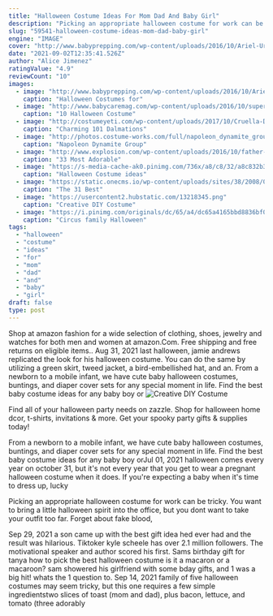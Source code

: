 ```yaml
---
title: "Halloween Costume Ideas For Mom Dad And Baby Girl"
description: "Picking an appropriate halloween costume for work can be tricky. You want to bring a little halloween spirit into the office, but you dont want to take your outfit too far. Forget about fake blood,"
slug: "59541-halloween-costume-ideas-mom-dad-baby-girl"
engine: "IMAGE"
cover: "http://www.babyprepping.com/wp-content/uploads/2016/10/Ariel-Ursula-Costumes-1.jpg"
date: "2021-09-02T12:35:41.526Z"
author: "Alice Jimenez"
ratingValue: "4.9"
reviewCount: "10"
images:
  - image: "http://www.babyprepping.com/wp-content/uploads/2016/10/Ariel-Ursula-Costumes-1.jpg"
    caption: "Halloween Costumes for"
  - image: "http://www.babycaremag.com/wp-content/uploads/2016/10/superhero-halloween-family-costumes.jpg"
    caption: "10 Halloween Costume"
  - image: "http://costumeyeti.com/wp-content/uploads/2017/10/Cruella-Deville-Family.jpg"
    caption: "Charming 101 Dalmations"
  - image: "http://photos.costume-works.com/full/napoleon_dynamite_group5.jpg"
    caption: "Napoleon Dynamite Group"
  - image: "http://www.explosion.com/wp-content/uploads/2016/10/father-daughter-halloween-costume-ideas-4-58060867128d4__605.jpg"
    caption: "33 Most Adorable"
  - image: "https://s-media-cache-ak0.pinimg.com/736x/a8/c8/32/a8c832b3b739f6e2d9e55af3f9547a99.jpg"
    caption: "Halloween Costume ideas"
  - image: "https://static.onecms.io/wp-content/uploads/sites/38/2008/09/12213719/550_102331360.jpg"
    caption: "The 31 Best"
  - image: "https://usercontent2.hubstatic.com/13218345.png"
    caption: "Creative DIY Costume"
  - image: "https://i.pinimg.com/originals/dc/65/a4/dc65a4165bbd8836bf0ed625987fcf8c.jpg"
    caption: "Circus family Halloween"
tags:
  - "halloween"
  - "costume"
  - "ideas"
  - "for"
  - "mom"
  - "dad"
  - "and"
  - "baby"
  - "girl"
draft: false
type: post
---
```


Shop at amazon fashion for a wide selection of clothing, shoes, jewelry and watches for both men and women at amazon.Com. Free shipping and free returns on eligible items.. Aug 31, 2021 last halloween, jamie andrews replicated the look for his halloween costume. You can do the same by utilizing a green skirt, tweed jacket, a bird-embellished hat, and an. From a newborn to a mobile infant, we have cute baby halloween costumes, buntings, and diaper cover sets for any special moment in life. Find the best baby costume ideas for any baby boy or
![Creative DIY Costume](https://usercontent2.hubstatic.com/13218345.png "Creative DIY Costume")

Find all of your halloween party needs on zazzle. Shop for halloween home dcor, t-shirts, invitations &amp; more. Get your spooky party gifts &amp; supplies today!
<!--inArticleAds-->

<!--galleryOne-->

From a newborn to a mobile infant, we have cute baby halloween costumes, buntings, and diaper cover sets for any special moment in life. Find the best baby costume ideas for any baby boy orJul 01, 2021 halloween comes every year on october 31, but it's not every year that you get to wear a pregnant halloween costume when it does. If you're expecting a baby when it's time to dress up, lucky
<!--inArticleAds-->

<!--galleryTwo-->

Picking an appropriate halloween costume for work can be tricky. You want to bring a little halloween spirit into the office, but you dont want to take your outfit too far. Forget about fake blood,
<!--galleryThree-->

Sep 29, 2021 a son came up with the best gift idea hed ever had and the result was hilarious. Tiktoker kyle scheele has over 2.1 million followers. The motivational speaker and author scored his first. Sams birthday gift for tanya  how to pick the best halloween costume  is it a macaron or a macaroon? sam showered his girlfriend with some bday gifts, and 1 was a big hit! whats the 1 question to. Sep 14, 2021 family of five halloween costumes may seem tricky, but this one requires a few simple ingredientstwo slices of toast (mom and dad), plus bacon, lettuce, and tomato (three adorably